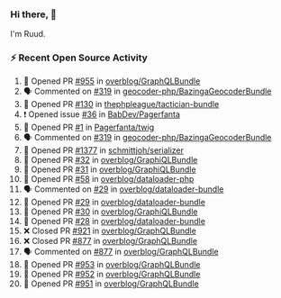 ### Hi there, 👋

I'm Ruud.
 
### :zap: Recent Open Source Activity

<!--START_SECTION:activity-->
1. 💪 Opened PR [#955](https://github.com/overblog/GraphQLBundle/pull/955) in [overblog/GraphQLBundle](https://github.com/overblog/GraphQLBundle)
2. 🗣 Commented on [#319](https://github.com/geocoder-php/BazingaGeocoderBundle/issues/319) in [geocoder-php/BazingaGeocoderBundle](https://github.com/geocoder-php/BazingaGeocoderBundle)
3. 💪 Opened PR [#130](https://github.com/thephpleague/tactician-bundle/pull/130) in [thephpleague/tactician-bundle](https://github.com/thephpleague/tactician-bundle)
4. ❗️ Opened issue [#36](https://github.com/BabDev/Pagerfanta/issues/36) in [BabDev/Pagerfanta](https://github.com/BabDev/Pagerfanta)
5. 💪 Opened PR [#1](https://github.com/Pagerfanta/twig/pull/1) in [Pagerfanta/twig](https://github.com/Pagerfanta/twig)
6. 🗣 Commented on [#319](https://github.com/geocoder-php/BazingaGeocoderBundle/issues/319) in [geocoder-php/BazingaGeocoderBundle](https://github.com/geocoder-php/BazingaGeocoderBundle)
7. 💪 Opened PR [#1377](https://github.com/schmittjoh/serializer/pull/1377) in [schmittjoh/serializer](https://github.com/schmittjoh/serializer)
8. 💪 Opened PR [#32](https://github.com/overblog/GraphiQLBundle/pull/32) in [overblog/GraphiQLBundle](https://github.com/overblog/GraphiQLBundle)
9. 💪 Opened PR [#31](https://github.com/overblog/GraphiQLBundle/pull/31) in [overblog/GraphiQLBundle](https://github.com/overblog/GraphiQLBundle)
10. 💪 Opened PR [#58](https://github.com/overblog/dataloader-php/pull/58) in [overblog/dataloader-php](https://github.com/overblog/dataloader-php)
11. 🗣 Commented on [#29](https://github.com/overblog/dataloader-bundle/issues/29) in [overblog/dataloader-bundle](https://github.com/overblog/dataloader-bundle)
12. 💪 Opened PR [#29](https://github.com/overblog/dataloader-bundle/pull/29) in [overblog/dataloader-bundle](https://github.com/overblog/dataloader-bundle)
13. 💪 Opened PR [#30](https://github.com/overblog/GraphiQLBundle/pull/30) in [overblog/GraphiQLBundle](https://github.com/overblog/GraphiQLBundle)
14. 💪 Opened PR [#28](https://github.com/overblog/dataloader-bundle/pull/28) in [overblog/dataloader-bundle](https://github.com/overblog/dataloader-bundle)
15. ❌ Closed PR [#921](https://github.com/overblog/GraphQLBundle/pull/921) in [overblog/GraphQLBundle](https://github.com/overblog/GraphQLBundle)
16. ❌ Closed PR [#877](https://github.com/overblog/GraphQLBundle/pull/877) in [overblog/GraphQLBundle](https://github.com/overblog/GraphQLBundle)
17. 🗣 Commented on [#877](https://github.com/overblog/GraphQLBundle/issues/877) in [overblog/GraphQLBundle](https://github.com/overblog/GraphQLBundle)
18. 💪 Opened PR [#953](https://github.com/overblog/GraphQLBundle/pull/953) in [overblog/GraphQLBundle](https://github.com/overblog/GraphQLBundle)
19. 💪 Opened PR [#952](https://github.com/overblog/GraphQLBundle/pull/952) in [overblog/GraphQLBundle](https://github.com/overblog/GraphQLBundle)
20. 💪 Opened PR [#951](https://github.com/overblog/GraphQLBundle/pull/951) in [overblog/GraphQLBundle](https://github.com/overblog/GraphQLBundle)
<!--END_SECTION:activity-->
